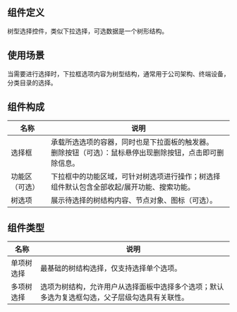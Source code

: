 ## 组件定义

树型选择控件，类似下拉选择，可选数据是一个树形结构。

## 使用场景

当需要进行选择时，下拉框选项内容为树型结构，通常用于公司架构、终端设备，分类目录的选择。

## 组件构成

| 名称 | 说明  |
| --- | ---  |
| 选择框 | 承载所选选项的容器，同时也是下拉面板的触发器。<br />删除按钮（可选）：鼠标悬停出现删除按钮，点击即可删除信息。|
| 功能区（可选） | 下拉框中的功能区域，可针对树选项进行操作；树选择组件默认包含全部收起/展开功能、搜索功能。|
| 树选项 | 展示待选择的树结构内容、节点对象、图标（可选）。|

## 组件类型

| 名称 | 说明  |
| --- | ---  |
| 单项树选择 | 最基础的树结构选择，仅支持选择单个选项。|
| 多项树选择 | 选项为树结构，允许用户从选择面板中选择多个选项；默认多选为复选框勾选，父子层级勾选具有关联性。|
